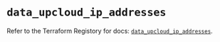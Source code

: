 # `data_upcloud_ip_addresses`

Refer to the Terraform Registory for docs: [`data_upcloud_ip_addresses`](https://registry.terraform.io/providers/upcloudltd/upcloud/2.12.0/docs/data-sources/ip_addresses).
